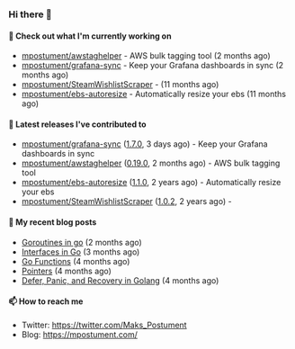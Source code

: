### Hi there 👋

#### 👷 Check out what I'm currently working on

- [mpostument/awstaghelper](https://github.com/mpostument/awstaghelper) - AWS bulk tagging tool (2 months ago)
- [mpostument/grafana-sync](https://github.com/mpostument/grafana-sync) - Keep your Grafana dashboards in sync (2 months ago)
- [mpostument/SteamWishlistScraper](https://github.com/mpostument/SteamWishlistScraper) -  (11 months ago)
- [mpostument/ebs-autoresize](https://github.com/mpostument/ebs-autoresize) - Automatically resize your ebs (11 months ago)

#### 🔭 Latest releases I've contributed to

- [mpostument/grafana-sync](https://github.com/mpostument/grafana-sync) ([1.7.0](https://github.com/mpostument/grafana-sync/releases/tag/1.7.0), 3 days ago) - Keep your Grafana dashboards in sync
- [mpostument/awstaghelper](https://github.com/mpostument/awstaghelper) ([0.19.0](https://github.com/mpostument/awstaghelper/releases/tag/0.19.0), 2 months ago) - AWS bulk tagging tool
- [mpostument/ebs-autoresize](https://github.com/mpostument/ebs-autoresize) ([1.1.0](https://github.com/mpostument/ebs-autoresize/releases/tag/1.1.0), 2 years ago) - Automatically resize your ebs
- [mpostument/SteamWishlistScraper](https://github.com/mpostument/SteamWishlistScraper) ([1.0.2](https://github.com/mpostument/SteamWishlistScraper/releases/tag/1.0.2), 2 years ago) - 

#### 📜 My recent blog posts

- [Goroutines in go](https://mpostument.com/2023/02/20/go-routines/) (2 months ago)
- [Interfaces in Go](https://mpostument.com/2023/01/15/go-interfaces/) (3 months ago)
- [Go Functions](https://mpostument.com/2023/01/06/go-functions/) (4 months ago)
- [Pointers](https://mpostument.com/2022/12/30/go-pointers/) (4 months ago)
- [Defer, Panic, and Recovery in Golang](https://mpostument.com/2022/12/22/go-defer-panic/) (4 months ago)

#### 📫 How to reach me

- Twitter: https://twitter.com/Maks_Postument
- Blog: https://mpostument.com/
